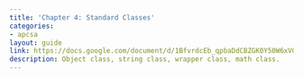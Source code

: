 ```yaml
---
title: 'Chapter 4: Standard Classes'
categories:
- apcsa
layout: guide
link: https://docs.google.com/document/d/1BfvrdcEb_qpbaDdCBZGK0Y50W6xVGoDifZJJ8DOi7uU/
description: Object class, string class, wrapper class, math class.
---
```


